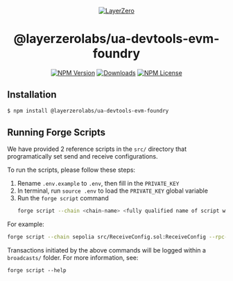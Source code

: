 <p align="center">
  <a href="https://layerzero.network">
    <img alt="LayerZero" style="max-width: 500px" src="https://d3a2dpnnrypp5h.cloudfront.net/bridge-app/lz.png"/>
  </a>
</p>

<h1 align="center">@layerzerolabs/ua-devtools-evm-foundry</h1>

<!-- The badges section -->
<p align="center">
  <!-- Shields.io NPM published package version -->
  <a href="https://www.npmjs.com/package/@layerzerolabs/ua-devtools-evm-foundry"><img alt="NPM Version" src="https://img.shields.io/npm/v/@layerzerolabs/ua-devtools-evm-foundry"/></a>
  <!-- Shields.io NPM downloads -->
  <a href="https://www.npmjs.com/package/@layerzerolabs/ua-devtools-evm-foundry"><img alt="Downloads" src="https://img.shields.io/npm/dm/@layerzerolabs/ua-devtools-evm-foundry"/></a>
  <!-- Shields.io license badge -->
  <a href="https://www.npmjs.com/package/@layerzerolabs/ua-devtools-evm-foundry"><img alt="NPM License" src="https://img.shields.io/npm/l/@layerzerolabs/ua-devtools-evm-foundry"/></a>
</p>

## Installation

```sh
$ npm install @layerzerolabs/ua-devtools-evm-foundry
```

## Running Forge Scripts
We have provided 2 reference scripts in the `src/` directory that programatically set send and receive configurations. 

To run the scripts, please follow these steps:
1. Rename `.env.example` to `.env`, then fill in the `PRIVATE_KEY`
2. In terminal, run `source .env` to load the `PRIVATE_KEY` global variable
3. Run the `forge script` command
    ```bash
    forge script --chain <chain-name> <fully qualified name of script with path> --rpc-url <rpc url> --broadcast -vvvv --sig <run function signature> <run function arguments>
    ```

For example:

```bash
forge script --chain sepolia src/ReceiveConfig.sol:ReceiveConfig --rpc-url "https://ethereum-sepolia-rpc.publicnode.com" --broadcast -vvvv --sig "run(address, uint32, address, address, (uint64, uint8, uint8, uint8, address[], address[]))" 0xC51c580Eeb3844b4117C9B3f5e9Cc43f5B808A85 40231 0xdAf00F5eE2158dD58E0d3857851c432E34A3A851 0x565786AbE5BA0f9D307AdfA681379F0788bEdEf7 "(100,1,0,0,[0x565786AbE5BA0f9D307AdfA681379F0788bEdEf7],[])"
```

Transactions initiated by the above commands will be logged within a `broadcasts/` folder. For more information, see:
    
    forge script --help
